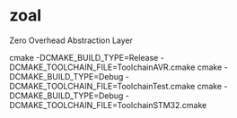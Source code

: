 # zoal
Zero Overhead Abstraction Layer

cmake -DCMAKE_BUILD_TYPE=Release -DCMAKE_TOOLCHAIN_FILE=ToolchainAVR.cmake
cmake -DCMAKE_BUILD_TYPE=Debug -DCMAKE_TOOLCHAIN_FILE=ToolchainTest.cmake
cmake -DCMAKE_BUILD_TYPE=Debug -DCMAKE_TOOLCHAIN_FILE=ToolchainSTM32.cmake